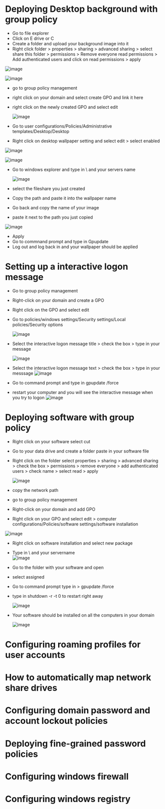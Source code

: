 # Deploying Desktop background with group policy

- Go to file explorer
- Click on E drive or C
- Create a folder and upload your background image into it
- Right click folder > properties > sharing > advanced sharing > select share this folder > permissions > Remove everyone read permissions > Add authenticated users and click on read 
 permissions > apply

![image](https://github.com/ali0999109/CreatingGroupPolicy/assets/145396907/0fcb649f-8536-4579-8373-7de4486c13c4)

  ![image](https://github.com/ali0999109/CreatingGroupPolicy/assets/145396907/e483358f-fe6f-490e-8da8-57971d3bce26)


- go to group policy management
- right click on your domain and select create GPO and link it here
- right click on the newly created GPO and select edit
  
  ![image](https://github.com/ali0999109/CreatingGroupPolicy/assets/145396907/759e84ed-2218-4739-b1d3-777fd5093118)

  



- Go to user configurations/Policies/Administrative templates/Desktop/Desktop
- Right click on desktop wallpaper setting and select edit > select enabled

 ![image](https://github.com/ali0999109/CreatingGroupPolicy/assets/145396907/54d12775-ecfe-4036-a00f-02dfc529dc0e)

 ![image](https://github.com/ali0999109/CreatingGroupPolicy/assets/145396907/3f4bb25e-83fe-48b3-89e6-b375c7d24f02)


- Go to windows explorer and type in \\ and your servers name

  ![image](https://github.com/ali0999109/CreatingGroupPolicy/assets/145396907/7ff49f30-86e8-476a-8f56-0123337bd151)

- select the fileshare you just created
- Copy the path and paste it into the wallpaper name
- Go back and copy the name of your image
- paste it next to the path you just copied

 ![image](https://github.com/ali0999109/CreatingGroupPolicy/assets/145396907/62d32231-69d1-48ae-9f1f-0c2f11217e60)

- Apply
- Go to commnand prompt and type in Gpupdate
- Log out and log back in and your wallpaper should be applied




# Setting up a interactive logon message

- Go to group policy management
- Right-click on your domain and create a GPO
- Right click on the GPO and select edit
- Go to policies/windows settings/Security settings/Local policies/Security options
  
  ![image](https://github.com/ali0999109/CreatingGroupPolicy/assets/145396907/87992bb6-a10e-4400-aad4-b489d08fc905)
 
- Select the interactive logon message title > check the box > type in your message
  
  ![image](https://github.com/ali0999109/CreatingGroupPolicy/assets/145396907/37c4f367-dee7-476c-8e69-0cd3883b5100)

- Select the interactive logon message text > check the box > type in your messsage
  ![image](https://github.com/ali0999109/CreatingGroupPolicy/assets/145396907/aba87c5a-865b-4cab-84f3-e70f3b0573fa)

- Go to command prompt and type in gpupdate /force
- restart your computer and you will see the interactive message when you try to logon
  ![image](https://github.com/ali0999109/CreatingGroupPolicy/assets/145396907/149fd976-d399-42ef-9adf-b8a1b1cb58fa)

  















# Deploying software with group policy
- Right click on your software select cut
- Go to your data drive and create a folder paste in your software file
- Right click on the folder select properties > sharing > advanced sharing > check the box > permissions > remove everyone > add authenticated users > check name > select read > apply
  
  ![image](https://github.com/ali0999109/CreatingGroupPolicy/assets/145396907/0579312a-c5fc-4494-8223-a491cced82e9)
 
- copy the network path
- go to group policy management
- Right-click on your domain and add GPO
- Right click on your GPO and select edit > computer configurations/Policies/software settings/software installation
  
 ![image](https://github.com/ali0999109/CreatingGroupPolicy/assets/145396907/9781a932-b748-416a-a3b9-50c691d0a675)

- Right click on software installation and select new package
- Type in \\ and your servername \
   ![image](https://github.com/ali0999109/CreatingGroupPolicy/assets/145396907/b5422f41-de4e-408d-a038-9ee6260a46cb)

- Go to the folder with your software and open
- select assigned
- Go to command prompt type in > gpupdate /force
- type in shutdown -r -t 0 to restart right away

  ![image](https://github.com/ali0999109/CreatingGroupPolicy/assets/145396907/be363f94-a107-4e22-8c84-2a9146113e1a)


- Your software should be installed on all the computers in your domain
  
  ![image](https://github.com/ali0999109/CreatingGroupPolicy/assets/145396907/fc16c559-9ad6-4286-b48b-591cef283255)



  









# Configuring roaming profiles for user accounts







# How to automatically map network share drives 






# Configuring domain password and account lockout policies











# Deploying fine-grained password policies





# Configuring windows firewall 









# Configuring windows registry





  















